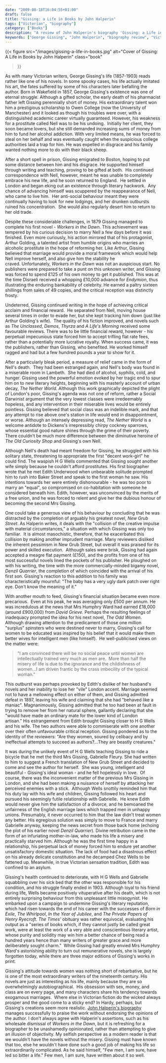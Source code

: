 ```yaml
---
date: "2009-08-18T16:04:55+01:00"
draft: false
title: "Gissing: a Life in Books by John Halperin"
tags: ["Victorian", "biography"]
category: ["Books"]
description: "A review of John Halperin's biography 'Gissing: a Life in Books,' exploring Victorian novelist George Gissing's extraordinary life (1857-1903). Discover how his troubled marriages, financial struggles, and personal misery fueled literary masterpieces like 'New Grub Street."
keywords: ["George Gissing", "John Halperin", "biography review", "Victorian literature", "New Grub Street", "Victorian novelist", "literary biography", "19th century writers", "book review"] 
---
```


{{< figure
  src="/images/gissing-a-life-in-books.jpg"
  alt="Cover of Gissing: A Life in Books by John Halperin"
  class="book"
>}}

As with many Victorian writers, George Gissing's life (1857-1903) reads rather like one of his novels. In some spooky cases, his life actually imitated his art, the fates suffered by some of his characters later befalling the author. Born in Wakefield in 1857, George Gissing's existence was one of eternal struggle. Although a gifted scholar, the early death of his pharmacist father left Gissing perennially short of money. His extraordinary talent won him a prestigious scholarship to Owen College (now the University of Manchester) and it looked as though his troubles were over, with a distinguished academic career virtually guaranteed. However, his weakness for a prostitute called Nell was to be his undoing.  Initially her client, they soon became lovers, but she still demanded increasing sums of money from him to fund her alcohol addiction. With very limited means, he was forced to steal on her behalf and was eventually caught when the suspicious college authorities laid a trap for him. He was expelled in disgrace and his family wanted nothing more to do with their black sheep.

After a short spell in prison, Gissing emigrated to Boston, hoping to put some distance between him and his disgrace. He supported himself through writing and teaching, proving to be gifted at both.  His continued correspondence with Nell, however, meant he was unable to completely embrace his new life, and he soon returned to England.  He settled in London and began eking out an existence through literary hackwork.  Any chance of advancing himself was scuppered by the reappearance of Nell, who came to live him.  Her anti-social behaviour meant they were continually having to look for new lodgings, and her drunken outbursts ruined his concentration.  She would also regularly desert him to return to her old trade.

Despite these considerable challenges, in 1879 Gissing managed to complete his first novel - _Workers in the Dawn_. This achievement was tempered by his curious decision to marry Nell a few days before it was finished. Even more curiously, his action mirrored that of his protagonist, Arthur Golding, a talented artist from humble origins who marries an alcoholic prostitute in the hope of reforming her. Like Arthur, Gissing believed that marriage would provide a moral framework which would help Nell improve herself, and also give him the stability he craved. Unfortunately, _Workers in the Dawn_ was not an auspicious start. No publishers were prepared to take a punt on this unknown writer, and Gissing was forced to spend £125 of his own money to get it published. This was at the time Disraeli received a whopping £10,000 advance for _Endymion_, thus illustrating the enduring bankability of celebrity. He earned a paltry sixteen shillings from sales of 49 copies, and the critical reception was distinctly frosty.

Undeterred, Gissing continued writing in the hope of achieving critical acclaim and financial reward.  He separated from Nell, moving house several times in order to evade her, but she kept tracking him down (just like Arthur Golding's wife).  The quality of his fiction improved, and novels such as _The Unclassed_, _Demos_, _Thyrza_ and _A Life's Morning_ received some favourable reviews. There was to be little financial reward, however - his perpetual impecunious state forced him to accept trifling flat rate fees, rather than a potentially more lucrative royalty. When success came, it was the publishers, rather than Gissing, who benefited. He worked himself ragged and had but a few hundred pounds a year to show for it.

After a particularly bleak period, a measure of relief came in the form of Nell's death.  They had been estranged again, and Nell's body was found in a miserable room in Lambeth.  She had died of alcohol, syphilis, cold, and hunger. Gissing used the powerful emotion evoked by her tragic end to spur him on to new literary heights, beginning with his masterly account of urban decay, _The Nether World_. Although this work graphically depicted the plight of London's poor, Gissing's agenda was not one of reform, rather a Social Darwinist argument that the very lowest classes were irredeemably hopeless, and any intervention in their miserable lives would be entirely pointless. Gissing believed that social class was an indelible mark, and that any attempt to rise above one's station in life would end in disappointment, or worse. Although an intensely depressing read, _The Nether World_ is a welcome antidote to Dickens's irrepressibly chirpy cockney sparrows, whose essential good nature shines through the grime of their poverty. There couldn't be much more difference between the diminutive heroine of _The Old Curiosity Shop_ and Gissing's own Nell.

Although Nell's death had meant freedom for Gissing, he struggled with his solitary state, threatening to appropriate the first "decent work-girl" he could find. The waspish H G Wells commented that Gissing sought another wife simply because he couldn't afford prostitutes. His first biographer wrote that he met Edith Underwood when unbearable solitude prompted him to rush into Baker Street and speak to the first woman he saw. His intentions towards her were entirely dishonourable - he was too poor to marry an "equal", so compromised on co-habitation with someone he considered beneath him. Edith, however, was unconvinced by the merits of a free union, and he was forced to relent and give her the dubious honour of becoming the second Mrs Gissing.

One could take a generous view of his behaviour by concluding that he was distracted by the completion of arguably his greatest novel, _New Grub Street_. As Halperin writes, it deals with the "collision of the creative impulse with material circumstances," a situation with which Gissing was only too familiar.  It is almost masochistic, therefore, that he exacerbated this collision by making another imprudent marriage. Many reviewers disliked the inherent pessimism in New Grub Street, but overall it was praised for its power and skilled execution.  Although sales were brisk, Gissing had again accepted a meagre flat payment (£150), and the profits from one of his most successful novels lined the pockets of his publisher. He ploughed on with his writing, the time with the more commercially-minded bigamy novel, _Denzil Quarrier_, the completion of which coincided with the arrival of his first son. Gissing's reaction to this addition to his family was characteristically mournful: "The baby has a very ugly dark patch over right eye. Don't know the meaning of it."

With another mouth to feed, Gissing's financial situation became even more precarious.  Even at his peak, he was averaging only £500 per annum. He was incredulous at the news that Mrs Humphry Ward had earned £18,000 (around £900,000) from _David Grieve_. Perhaps the resulting feelings of inadequacy prompted the idea for his next novel, _The Odd Women_.  Although drawing attention to the predicament of those one million "surplus" spinsters who were destined never to marry, Gissing's call for women to be educated was inspired by his belief that it would make them better wives for intelligent men (like himself).  He well-publicised views on the matter were:

>"I am convinced there will be no social peace until women are intellectually trained very much as men are.  More than half the misery of life is due to the ignorance and the childishness of women...I am driven frantic by the crass imbecility of the typical woman."

This outburst was perhaps provoked by Edith's dislike of her husband's novels and her inability to lose her "vile" London accent. Marriage seemed not to have a mellowing effect on either of them, and Gissing admitted defeat in 1897, leaving his wife and claiming that she had "behaved like a maniac". Magnanimously, Gissing admitted that he too had been at fault in trying to remove her from her natural sphere, gallantly declaring that she "would have made an ordinary mate for the lower kind of London artisan." His estrangement from Edith brought Gissing closer to H G Wells and his wife. The two authors were able to commiserate with one another over their often unfavourable critical reception. Gissing pondered as to the identity of the reviewers: "Are they women, soured by celibacy and by ineffectual attempts to succeed as authors?...They are beastly creatures."

It was during the unlikely event of H G Wells teaching Gissing to ride a bicycle that he met the third Mrs Gissing, Gabrielle Fleury. She had written to him to suggest a French translation of New Grub Street and decided to come and see the author for herself.  She was young, intelligent and beautiful - Gissing's ideal woman - and he fell hopelessly in love.  Of course, there was the inconvenient matter of the previous Mrs Gissing in London, and she had been making a nuisance of herself by attacking her perceived enemies with a stick.  Although Wells snottily reminded him that his duty lay with his wife and children, Gissing followed his heart and pursued his seemingly futile relationship with Gabrielle.  He knew Edith would never give him the satisfaction of a divorce, and he bemoaned the unfairness of the English marriage laws which trapped men in unhappy unions. Presumably, it never occurred to him that the law didn't treat women any better. His egregious solution was simply to move to France and marry Gabrielle anyway, keeping the news secret from those back home (echoing the plot of his earlier novel _Denzil Quarrier_). Divine retribution came in the form of an infuriating mother-in-law, who made his life a misery and practically starved him. Although he was the first time happy in a relationship, his perpetual lack of money forced him to endure yet another unsatisfactory domestic situation. The lack of food had a disastrous effect on his already delicate constitution and he decamped Chez Wells to be fattened up. Meanwhile, in true Victorian sensation tradition, Edith was confined to an asylum.

Gissing's health continued to deteriorate, with H G Wells and Gabrielle squabbling over his sick bed that the other was responsible for his condition, and his struggle finally ended in 1903. Although loyal to his friend during life, Wells became positively vituperative after his death, which is not entirely surprising behaviour from this unpleasant little misogynist. He embarked upon a campaign to undermine Gissing's literary reputation, which had risen towards the end of his career with the successes of _Born in Exile_, _The Whirlpool_, _In the Year of Jubilee_, and _The Private Papers of Henry Ryecroft_. _The Times'_ obituary was rather equivocal, evaluating his output as a "series of books which, if they cannot justly be called great work, were at least the work of a very able and conscientious literary artist, whose purity and solidity may win him a better chance of being read a hundred years hence than many writers of greater grace and more deliberately sought charm."  While Gissing had greatly envied Mrs Humphry Ward's astonishing ability to turn out remunerative novels, she is largely forgotten today, while there are three major editions of Gissing's works in print.

Gissing's attitude towards women was nothing short of rebarbative, but he is one of the most extraordinary writers of the nineteenth century. His novels are just as interesting as his life, mainly because they are so overwhelmingly autobiographical.  His obsession with sex, money, and class are on every page, and many characters share his tendency towards exogamous marriages.  Where else in Victorian fiction do the wicked always prosper and the good come to a sticky end? In Hardy, perhaps, but Gissing's creations seem more realistic. [John Halperin's biography](https://www.worldofbooks.com/en-gb/products/gissing-book-john-halperin-9780192820167) manages successfully to praise the work without endorsing the opinions of the author. I don't always agree with Halperin's assertions, such as his wholesale dismissal of _Workers in the Dawn_, but it is refreshing for a biographer to be unashamedly opinionated, rather than attempting to give an illusion of objectivity. My selfish perspective as a modern reader is that we wouldn't have the novels without the misery. Gissing must have known that too, else he wouldn't have done such a good job of making his life so extraordinarily complicated. As he said himself, "Few men, I am sure, have led so bitter a life." Few men, I am sure, have written about it so well.